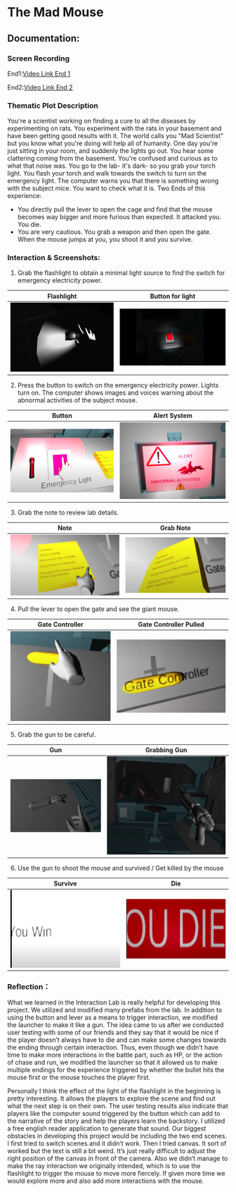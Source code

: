 # The Mad Mouse

## Documentation:

### Screen Recording

End1:[Video Link End 1](https://drive.google.com/file/d/1J0aRza7eCRiXcW9tX9-1OsQq_UlL7cyj/view?usp=sharing)

End2:[Video Link End 2](https://drive.google.com/file/d/1g6fGU2-Kg1ak6Ng9e6liIqmdPmYcCoiZ/view?usp=sharing)

### Thematic Plot Description

You're a scientist working on finding a cure to all the diseases by experimenting on rats. You experiment with the rats in your basement and have been getting good results with it. The world calls you "Mad Scientist" but you know what you're doing will help all of humanity. One day you're just sitting in your room, and suddenly the lights go out. You hear some clattering coming from the basement. You're confused and curious as to what that noise was. You go to the lab- it's dark- so you grab your torch light. You flash your torch and walk towards the switch to turn on the emergency light. The computer warns you that there is something wrong with the subject mice. You want to check what it is.
Two Ends of this experience:

- You directly pull the lever to open the cage and find that the mouse becomes way bigger and more furious than expected. It attacked you. You die.
- You are very cautious. You grab a weapon and then open the gate. When the mouse jumps at you, you shoot it and you survive.

### Interaction & Screenshots:

1. Grab the flashlight to obtain a minimal light source to find the switch for emergency electricity power.

Flashlight            |  Button for light
:-------------------------:|:-------------------------:
![](Screenshots/Untitled.png)  |  ![](Screenshots/Untitled-2.png)

2. Press the button to switch on the emergency electricity power. Lights turn on. The computer shows images and voices warning about the abnormal activities of the subject mouse.

Button            |  Alert System
:-------------------------:|:-------------------------:
![](Screenshots/Untitled-3.png)  |  ![](Screenshots/Untitled-4.png)

3. Grab the note to review lab details.

Note            |  Grab Note
:-------------------------:|:-------------------------:
![](Screenshots/Untitled-5.png)  |  ![](Screenshots/Untitled-6.png)

4. Pull the lever to open the gate and see the giant mouse.

Gate Controller            |  Gate Controller Pulled
:-------------------------:|:-------------------------:
![](Screenshots/Untitled-7.png)  |  ![](Screenshots/Untitled-8.png)

5. Grab the gun to be careful.

Gun            |  Grabbing Gun
:-------------------------:|:-------------------------:
![](Screenshots/Untitled-9.png)  |  ![](Screenshots/Untitled-10.png)

6. Use the gun to shoot the mouse and survived / Get killed by the mouse

Survive           |  Die
:-------------------------:|:-------------------------:
![](Screenshots/Untitled-11.png)  |  ![](Screenshots/Untitled-12.png)

### Reflection：

What we learned in the Interaction Lab is really helpful for developing this project. We utilized and modified many prefabs from the lab. In addition to using the button and lever as a means to trigger interaction, we modified the launcher to make it like a gun. The idea came to us after we conducted user testing with some of our friends and they say that it would be nice if the player doesn’t always have to die and can make some changes towards the ending through certain interaction. Thus, even though we didn’t have time to make more interactions in the battle part, such as HP, or the action of chase and run, we modified the launcher so that it allowed us to make multiple endings for the experience triggered by whether the bullet hits the mouse first or the mouse touches the player first.

Personally I think the effect of the light of the flashlight in the beginning is pretty interesting. It allows the players to explore the scene and find out what the next step is on their own. The user testing results also indicate that players like the computer sound triggered by the button which can add to the narrative of the story and help the players learn the backstory. I utilized a free english reader application to generate that sound.
Our biggest obstacles in developing this project would be including the two end scenes. I first tried to switch scenes and it didn’t work. Then I tried canvas. It sort of worked but the text is still a bit weird. It’s just really difficult to adjust the right position of the canvas in front of the camera. Also we didn’t manage to make the ray interaction we originally intended, which is to use the flashlight to trigger the mouse to move more fiercely. If given more time we would explore more and also add more interactions with the mouse.
